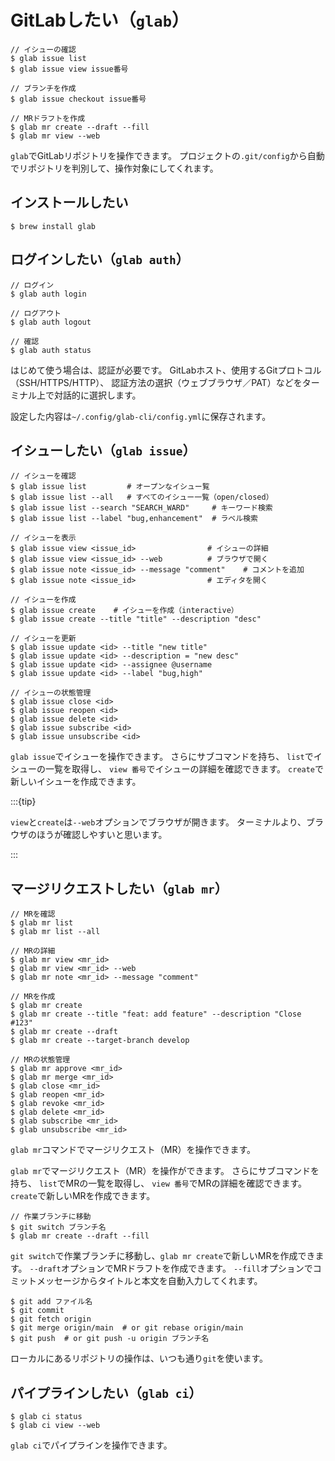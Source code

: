 # GitLabしたい（`glab`）

```console
// イシューの確認
$ glab issue list
$ glab issue view issue番号

// ブランチを作成
$ glab issue checkout issue番号

// MRドラフトを作成
$ glab mr create --draft --fill
$ glab mr view --web
```

`glab`でGitLabリポジトリを操作できます。
プロジェクトの`.git/config`から自動でリポジトリを判別して、操作対象にしてくれます。

## インストールしたい

```console
$ brew install glab
```

## ログインしたい（`glab auth`）

```console
// ログイン
$ glab auth login

// ログアウト
$ glab auth logout

// 確認
$ glab auth status
```

はじめて使う場合は、認証が必要です。
GitLabホスト、使用するGitプロトコル（SSH/HTTPS/HTTP）、
認証方法の選択（ウェブブラウザ／PAT）などをターミナル上で対話的に選択します。

設定した内容は`~/.config/glab-cli/config.yml`に保存されます。

## イシューしたい（`glab issue`）

```console
// イシューを確認
$ glab issue list         # オープンなイシュー覧
$ glab issue list --all   # すべてのイシュー一覧（open/closed）
$ glab issue list --search "SEARCH_WARD"     # キーワード検索
$ glab issue list --label "bug,enhancement"  # ラベル検索

// イシューを表示
$ glab issue view <issue_id>                # イシューの詳細
$ glab issue view <issue_id> --web          # ブラウザで開く
$ glab issue note <issue_id> --message "comment"    # コメントを追加
$ glab issue note <issue_id>                # エディタを開く

// イシューを作成
$ glab issue create    # イシューを作成（interactive）
$ glab issue create --title "title" --description "desc"

// イシューを更新
$ glab issue update <id> --title "new title"
$ glab issue update <id> --description = "new desc"
$ glab issue update <id> --assignee @username
$ glab issue update <id> --label "bug,high"

// イシューの状態管理
$ glab issue close <id>
$ glab issue reopen <id>
$ glab issue delete <id>
$ glab issue subscribe <id>
$ glab issue unsubscribe <id>
```

`glab issue`でイシューを操作できます。
さらにサブコマンドを持ち、
`list`でイシューの一覧を取得し、
`view 番号`でイシューの詳細を確認できます。
`create`で新しいイシューを作成できます。

:::{tip}

`view`と`create`は`--web`オプションでブラウザが開きます。
ターミナルより、ブラウザのほうが確認しやすいと思います。

:::

## マージリクエストしたい（`glab mr`）

```console
// MRを確認
$ glab mr list
$ glab mr list --all

// MRの詳細
$ glab mr view <mr_id>
$ glab mr view <mr_id> --web
$ glab mr note <mr_id> --message "comment"

// MRを作成
$ glab mr create
$ glab mr create --title "feat: add feature" --description "Close #123"
$ glab mr create --draft
$ glab mr create --target-branch develop

// MRの状態管理
$ glab mr approve <mr_id>
$ glab mr merge <mr_id>
$ glab close <mr_id>
$ glab reopen <mr_id>
$ glab revoke <mr_id>
$ glab delete <mr_id>
$ glab subscribe <mr_id>
$ glab unsubscribe <mr_id>
```

`glab mr`コマンドでマージリクエスト（MR）を操作できます。

`glab mr`でマージリクエスト（MR）を操作ができます。
さらにサブコマンドを持ち、
`list`でMRの一覧を取得し、
`view 番号`でMRの詳細を確認できます。
`create`で新しいMRを作成できます。

```console
// 作業ブランチに移動
$ git switch ブランチ名
$ glab mr create --draft --fill
```



`git switch`で作業ブランチに移動し、`glab mr create`で新しいMRを作成できます。
`--draft`オプションでMRドラフトを作成できます。
`--fill`オプションでコミットメッセージからタイトルと本文を自動入力してくれます。

```console
$ git add ファイル名
$ git commit
$ git fetch origin
$ git merge origin/main  # or git rebase origin/main
$ git push  # or git push -u origin ブランチ名
```

ローカルにあるリポジトリの操作は、いつも通り`git`を使います。

## パイプラインしたい（`glab ci`）

```console
$ glab ci status
$ glab ci view --web
```

`glab ci`でパイプラインを操作できます。
